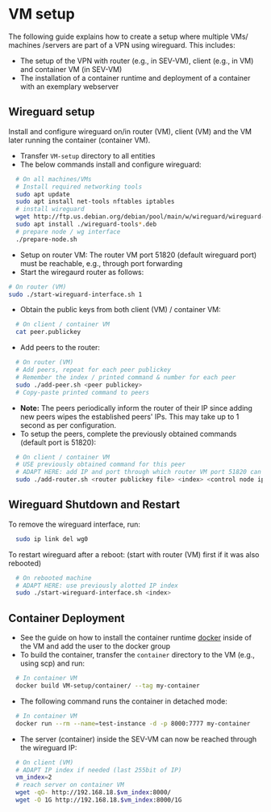 # VM setup

The following guide explains how to create a setup where multiple VMs/ machines /servers are part of a VPN using wireguard. This includes:
* The setup of the VPN with router (e.g., in SEV-VM), client (e.g., in VM) and container VM (in SEV-VM)
* The installation of a container runtime and deployment of a container with an exemplary webserver

## Wireguard setup

Install and configure wireguard on/in router (VM), client (VM) and the VM later running the container (container VM).
* Transfer `VM-setup` directory to all entities
* The below commands install and configure wireguard:

```sh
  # On all machines/VMs
  # Install required networking tools
  sudo apt update
  sudo apt install net-tools nftables iptables
  # install wireguard
  wget http://ftp.us.debian.org/debian/pool/main/w/wireguard/wireguard-tools_1.0.20210223-1_amd64.deb
  sudo apt install ./wireguard-tools*.deb
  # prepare node / wg interface
  ./prepare-node.sh
```

* Setup on router VM: The router VM port 51820 (default wireguard port) must be reachable, e.g., through port forwarding
* Start the wiregaurd router as follows:

```sh
# On router (VM)
sudo ./start-wireguard-interface.sh 1
```

* Obtain the public keys from both client (VM) / container VM:

```sh
  # On client / container VM
  cat peer.publickey
```

* Add peers to the router:

```sh
  # On router (VM)
  # Add peers, repeat for each peer publickey
  # Remember the index / printed command & number for each peer
  sudo ./add-peer.sh <peer publickey>
  # Copy-paste printed command to peers
```

*  __Note:__ The peers periodically inform the router of their IP since adding new peers wipes the established peers' IPs. This may take up to 1 second as per configuration.
* To setup the peers, complete the previously obtained commands (default port is 51820):

```sh
  # On client / container VM
  # USE previously obtained command for this peer
  # ADAPT HERE: add IP and port through which router VM port 51820 can be reached
  sudo ./add-router.sh <router publickey file> <index> <control node ip:port>
```

## Wireguard Shutdown and Restart

To remove the wireguard interface, run:

```sh
  sudo ip link del wg0
```

To restart wireguard after a reboot: (start with router (VM) first if it was also rebooted)

```sh
  # On rebooted machine
  # ADAPT HERE: use previously alotted IP index
  sudo ./start-wireguard-interface.sh <index>
```

## Container Deployment

* See the guide on how to install the container runtime [docker](https://docs.docker.com/engine/install/debian/) inside of the VM and add the user to the docker group
* To build the container, transfer the `container` directory to the VM (e.g., using scp) and run:

```sh
  # In container VM
  docker build VM-setup/container/ --tag my-container
```

* The following command runs the container in detached mode:

```sh
  # In container VM
  docker run --rm --name=test-instance -d -p 8000:7777 my-container
```

* The server (container) inside the SEV-VM can now be reached through the wireguard IP:

```sh
  # On client (VM)
  # ADAPT IP index if needed (last 255bit of IP)
  vm_index=2
  # reach server on container VM
  wget -qO- http://192.168.18.$vm_index:8000/
  wget -O 1G http://192.168.18.$vm_index:8000/1G
```
